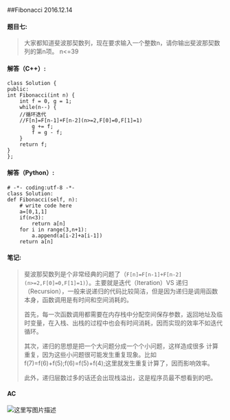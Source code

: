 ##Fibonacci 2016.12.14

#### 题目七: ####

> 大家都知道斐波那契数列，现在要求输入一个整数n，请你输出斐波那契数列的第n项。 n<=39

#### 解答（C++）: ####

    class Solution {
    public:
    int Fibonacci(int n) {
        int f = 0, g = 1;
        while(n--) {
        //循环迭代
        //F[n]=F[n-1]+F[n-2](n>=2,F[0]=0,F[1]=1)
            g += f;
            f = g - f;
        }
        return f;
    }
    };


#### 解答（Python）: ####

    # -*- coding:utf-8 -*-
    class Solution:
    def Fibonacci(self, n):
        # write code here
        a=[0,1,1]
        if(n<3):
            return a[n]
        for i in range(3,n+1):
            a.append(a[i-2]+a[i-1])
        return a[n]



#### 笔记: ####

> 斐波那契数列是个非常经典的问题了（`F[n]=F[n-1]+F[n-2](n>=2,F[0]=0,F[1]=1)`）。主要就是迭代（Iteration）VS 递归（Recursion），一般来说递归的代码比较简洁，但是因为递归是调用函数本身，函数调用是有时间和空间消耗的。
> 
> 首先，每一次函数调用都需要在内存栈中分配空间保存参数，返回地址及临时变量，在入栈、出栈的过程中也会有时间消耗，因而实现的效率不如迭代循环。
> 
>其次，递归的思想是把一个大问题分成一个个小问题，这样造成很多 计算重复，因为这些小问题很可能发生重复现象。比如f(7)=f(6)+f(5);f(6)=f(5)+f(4);这里就发生重复计算了，因而影响效率。
> 
> 此外，递归层数过多的话还会出现栈溢出，这是程序员最不想看到的吧。

#### AC ####
![这里写图片描述](http://img.blog.csdn.net/20161215090746837?watermark/2/text/aHR0cDovL2Jsb2cuY3Nkbi5uZXQvc2IxOTkzMTIwMQ==/font/5a6L5L2T/fontsize/400/fill/I0JBQkFCMA==/dissolve/70/gravity/SouthEast)

